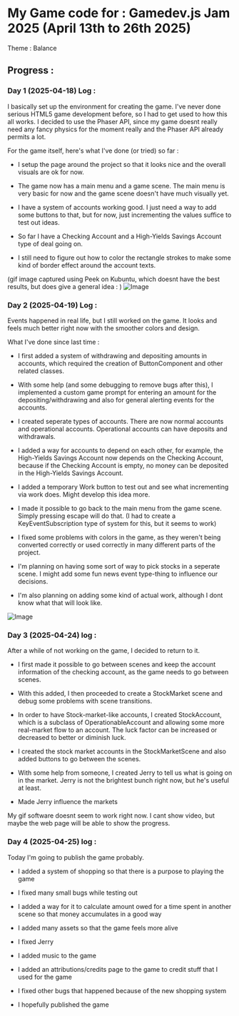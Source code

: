 # My Game code for : Gamedev.js Jam 2025 (April 13th to 26th 2025)

Theme : Balance

## Progress :

### Day 1 (2025-04-18) Log :

I basically set up the environment for creating the game.
I've never done serious HTML5 game development before, so I had to get used to how this all works.
I decided to use the Phaser API, since my game doesnt really need any fancy physics for the moment really and the Phaser API already permits a lot.


For the game itself, here's what I've done (or tried) so far :

- I setup the page around the project so that it looks nice and the overall visuals are ok for now.

- The game now has a main menu and a game scene. The main menu is very basic for now and the game scene doesn't have much visually yet.

- I have a system of accounts working good. I just need a way to add some buttons to that, but for now, just incrementing the values suffice to test out ideas.

- So far I have a Checking Account and a High-Yields Savings Account type of deal going on.

- I still need to figure out how to color the rectangle strokes to make some kind of border effect around the account texts.

(gif image captured using Peek on Kubuntu, which doesnt have the best results, but does give a general idea : )
![Image](https://github.com/user-attachments/assets/acaf9d2f-f846-429f-8bae-faee9e499cbf)

### Day 2 (2025-04-19) Log :

Events happened in real life, but I still worked on the game. It looks and feels much better right now with the smoother colors and design.

What I've done since last time :

- I first added a system of withdrawing and depositing amounts in accounts, which required the creation of ButtonComponent and other related classes.

- With some help (and some debugging to remove bugs after this), I implemented a custom game prompt for entering an amount for the depositing/withdrawing and also for general alerting events for the accounts.

- I created seperate types of accounts. There are now normal accounts and operational accounts. Operational accounts can have deposits and withdrawals.

- I added a way for accounts to depend on each other, for example, the High-Yields Savings Account now depends on the Checking Account, because if the Checking Account is empty, no money can be deposited in the High-Yields Savings Account.

- I added a temporary Work button to test out and see what incrementing via work does. Might develop this idea more.

- I made it possible to go back to the main menu from the game scene. Simply pressing escape will do that. (I had to create a KeyEventSubscription type of system for this, but it seems to work)

- I fixed some problems with colors in the game, as they weren't being converted correctly or used correctly in many different parts of the project.

- I'm planning on having some sort of way to pick stocks in a seperate scene. I might add some fun news event type-thing to influence our decisions.

- I'm also planning on adding some kind of actual work, although I dont know what that will look like.

![Image](https://github.com/user-attachments/assets/0aa8868a-79a1-4b40-8819-1dd87ee804f1)

### Day 3 (2025-04-24) log : 

After a while of not working on the game, I decided to return to it.

- I first made it possible to go between scenes and keep the account information of the checking account, as the game needs to go between scenes.

- With this added, I then proceeded to create a StockMarket scene and debug some problems with scene transitions.

- In order to have Stock-market-like accounts, I created StockAccount, which is a subclass of OperationableAccount and allowing some more real-market flow to an account. The luck factor can be increased or decreased to better or diminish luck.

- I created the stock market accounts in the StockMarketScene and also added buttons to go between the scenes.

- With some help from someone, I created Jerry to tell us what is going on in the market. Jerry is not the brightest bunch right now, but he's useful at least.

- Made Jerry influence the markets

My gif software doesnt seem to work right now. I cant show video, but maybe the web page will be able to show the progress.

### Day 4 (2025-04-25) log :

Today I'm going to publish the game probably.

- I added a system of shopping so that there is a purpose to playing the game

- I fixed many small bugs while testing out

- I added a way for it to calculate amount owed for a time spent in another scene so that money accumulates in a good way

- I added many assets so that the game feels more alive

- I fixed Jerry

- I added music to the game

- I added an attributions/credits page to the game to credit stuff that I used for the game

- I fixed other bugs that happened because of the new shopping system

- I hopefully published the game

